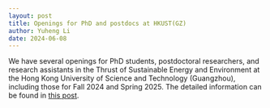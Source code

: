 ```yaml
---
layout: post
title: Openings for PhD and postdocs at HKUST(GZ)
author: Yuheng Li
date: 2024-06-08
---
```


We have several openings for PhD students, postdoctoral researchers, and research assistants in the Thrust of Sustainable Energy and Environment at the Hong Kong University of Science and Technology (Guangzhou), including those for Fall 2024 and Spring 2025. The detailed information can be found in [this post](https://mp.weixin.qq.com/s/EH8b18B-CgZZ2u3dEUR1dg).